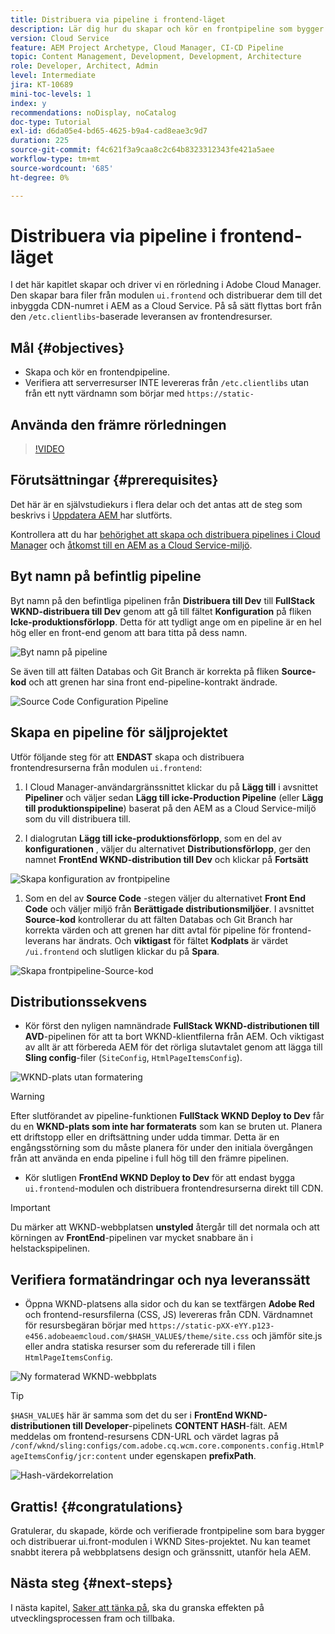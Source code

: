 ```yaml
---
title: Distribuera via pipeline i frontend-läget
description: Lär dig hur du skapar och kör en frontpipeline som bygger frontendresurser och distribuerar till det inbyggda CDN i AEM as a Cloud Service.
version: Cloud Service
feature: AEM Project Archetype, Cloud Manager, CI-CD Pipeline
topic: Content Management, Development, Development, Architecture
role: Developer, Architect, Admin
level: Intermediate
jira: KT-10689
mini-toc-levels: 1
index: y
recommendations: noDisplay, noCatalog
doc-type: Tutorial
exl-id: d6da05e4-bd65-4625-b9a4-cad8eae3c9d7
duration: 225
source-git-commit: f4c621f3a9caa8c2c64b8323312343fe421a5aee
workflow-type: tm+mt
source-wordcount: '685'
ht-degree: 0%

---
```


# Distribuera via pipeline i frontend-läget

I det här kapitlet skapar och driver vi en rörledning i Adobe Cloud Manager. Den skapar bara filer från modulen `ui.frontend` och distribuerar dem till det inbyggda CDN-numret i AEM as a Cloud Service. På så sätt flyttas bort från den `/etc.clientlibs`-baserade leveransen av frontendresurser.


## Mål {#objectives}

* Skapa och kör en frontendpipeline.
* Verifiera att serverresurser INTE levereras från `/etc.clientlibs` utan från ett nytt värdnamn som börjar med `https://static-`

## Använda den främre rörledningen

>[!VIDEO](https://video.tv.adobe.com/v/3409420?quality=12&learn=on)

## Förutsättningar {#prerequisites}

Det här är en självstudiekurs i flera delar och det antas att de steg som beskrivs i [Uppdatera AEM ](./update-project.md) har slutförts.

Kontrollera att du har [behörighet att skapa och distribuera pipelines i Cloud Manager](https://experienceleague.adobe.com/docs/experience-manager-cloud-manager/content/requirements/users-and-roles.html?lang=en#role-definitions) och [åtkomst till en AEM as a Cloud Service-miljö](https://experienceleague.adobe.com/docs/experience-manager-cloud-service/content/implementing/using-cloud-manager/manage-environments.html).

## Byt namn på befintlig pipeline

Byt namn på den befintliga pipelinen från __Distribuera till Dev__ till __FullStack WKND-distribuera till Dev__ genom att gå till fältet __Konfiguration__ på fliken __Icke-produktionsförlopp__. Detta för att tydligt ange om en pipeline är en hel hög eller en front-end genom att bara titta på dess namn.

![Byt namn på pipeline](assets/fullstack-wknd-deploy-dev-pipeline.png)


Se även till att fälten Databas och Git Branch är korrekta på fliken __Source-kod__ och att grenen har sina front end-pipeline-kontrakt ändrade.

![Source Code Configuration Pipeline](assets/fullstack-wknd-source-code-config.png)


## Skapa en pipeline för säljprojektet

Utför följande steg för att __ENDAST__ skapa och distribuera frontendresurserna från modulen `ui.frontend`:

1. I Cloud Manager-användargränssnittet klickar du på __Lägg till__ i avsnittet __Pipeliner__ och väljer sedan __Lägg till icke-Production Pipeline__ (eller __Lägg till produktionspipeline__) baserat på den AEM as a Cloud Service-miljö som du vill distribuera till.

1. I dialogrutan __Lägg till icke-produktionsförlopp__, som en del av __konfigurationen__ , väljer du alternativet __Distributionsförlopp__, ger den namnet __FrontEnd WKND-distribution till Dev__ och klickar på __Fortsätt__

![Skapa konfiguration av frontpipeline](assets/create-frontend-pipeline-configs.png)

1. Som en del av __Source Code__ -stegen väljer du alternativet __Front End Code__ och väljer miljö från __Berättigade distributionsmiljöer__. I avsnittet __Source-kod__ kontrollerar du att fälten Databas och Git Branch har korrekta värden och att grenen har ditt avtal för pipeline för frontend-leverans har ändrats.
Och __viktigast__ för fältet __Kodplats__ är värdet `/ui.frontend` och slutligen klickar du på __Spara__.

![Skapa frontpipeline-Source-kod](assets/create-frontend-pipeline-source-code.png)


## Distributionssekvens

* Kör först den nyligen namnändrade __FullStack WKND-distributionen till AVD__-pipelinen för att ta bort WKND-klientfilerna från AEM. Och viktigast av allt är att förbereda AEM för det rörliga slutavtalet genom att lägga till __Sling config__-filer (`SiteConfig`, `HtmlPageItemsConfig`).

![WKND-plats utan formatering](assets/unstyled-wknd-site.png)

>[!WARNING]
>
>Efter slutförandet av pipeline-funktionen __FullStack WKND Deploy to Dev__ får du en __WKND-plats som inte har formaterats__ som kan se bruten ut. Planera ett driftstopp eller en driftsättning under udda timmar. Detta är en engångsstörning som du måste planera för under den initiala övergången från att använda en enda pipeline i full hög till den främre pipelinen.


* Kör slutligen __FrontEnd WKND Deploy to Dev__ för att endast bygga `ui.frontend`-modulen och distribuera frontendresurserna direkt till CDN.

>[!IMPORTANT]
>
>Du märker att WKND-webbplatsen __unstyled__ återgår till det normala och att körningen av __FrontEnd__-pipelinen var mycket snabbare än i helstackspipelinen.

## Verifiera formatändringar och nya leveranssätt

* Öppna WKND-platsens alla sidor och du kan se textfärgen __Adobe Red__ och frontend-resursfilerna (CSS, JS) levereras från CDN. Värdnamnet för resursbegäran börjar med `https://static-pXX-eYY.p123-e456.adobeaemcloud.com/$HASH_VALUE$/theme/site.css` och jämför site.js eller andra statiska resurser som du refererade till i filen `HtmlPageItemsConfig`.


![Ny formaterad WKND-webbplats](assets/newly-styled-wknd-site.png)



>[!TIP]
>
>`$HASH_VALUE$` här är samma som det du ser i __FrontEnd WKND-distributionen till Developer__-pipelinets __CONTENT HASH__-fält. AEM meddelas om frontend-resursens CDN-URL och värdet lagras på `/conf/wknd/sling:configs/com.adobe.cq.wcm.core.components.config.HtmlPageItemsConfig/jcr:content` under egenskapen __prefixPath__.


![Hash-värdekorrelation](assets/hash-value-correlartion.png)



## Grattis! {#congratulations}

Gratulerar, du skapade, körde och verifierade frontpipeline som bara bygger och distribuerar ui.front-modulen i WKND Sites-projektet. Nu kan teamet snabbt iterera på webbplatsens design och gränssnitt, utanför hela AEM.

## Nästa steg {#next-steps}

I nästa kapitel, [Saker att tänka på](considerations.md), ska du granska effekten på utvecklingsprocessen fram och tillbaka.
